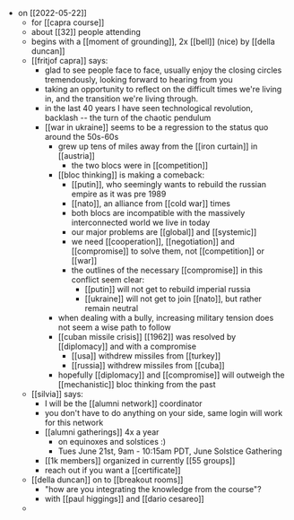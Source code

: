- on [[2022-05-22]]
	- for [[capra course]]
	- about [[32]] people attending
	- begins with a [[moment of grounding]], 2x [[bell]] (nice) by [[della duncan]]
	- [[fritjof capra]] says:
		- glad to see people face to face, usually enjoy the closing circles tremendously, looking forward to hearing from you
		- taking an opportunity to reflect on the difficult times we're living in, and the transition we're living through.
		- in the last 40 years I have seen technological revolution, backlash -- the turn of the chaotic pendulum
		- [[war in ukraine]] seems to be a regression to the status quo around the 50s-60s
			- grew up tens of miles away from the [[iron curtain]] in [[austria]]
				- the two blocs were in [[competition]]
			- [[bloc thinking]] is making a comeback:
				- [[putin]], who seemingly wants to rebuild the russian empire as it was pre 1989
				- [[nato]], an alliance from [[cold war]] times
				- both blocs are incompatible with the massively interconnected world we live in today
				- our major problems are [[global]] and [[systemic]]
				- we need [[cooperation]], [[negotiation]] and [[compromise]] to solve them, not [[competition]] or [[war]]
				- the outlines of the necessary [[compromise]] in this conflict seem clear:
					- [[putin]] will not get to rebuild imperial russia
					- [[ukraine]] will not get to join [[nato]], but rather remain neutral
			- when dealing with a bully, increasing military tension does not seem a wise path to follow
			- [[cuban missile crisis]] [[1962]] was resolved by [[diplomacy]] and with a compromise
				- [[usa]] withdrew missiles from [[turkey]]
				- [[russia]] withdrew missiles from [[cuba]]
			- hopefully [[diplomacy]] and [[compromise]] will outweigh the [[mechanistic]] bloc thinking from the past
	- [[silvia]] says:
		- I will be the [[alumni network]] coordinator
		- you don't have to do anything on your side, same login will work for this network
		- [[alumni gatherings]] 4x a year
			- on equinoxes and solstices :)
			- Tues June 21st, 9am - 10:15am PDT, June Solstice Gathering
		- [[1k members]] organized in currently [[55 groups]]
		- reach out if you want a [[certificate]]
	- [[della duncan]] on to [[breakout rooms]]
		- "how are you integrating the knowledge from the course"?
		- with [[paul higgings]] and [[dario cesareo]]
	-